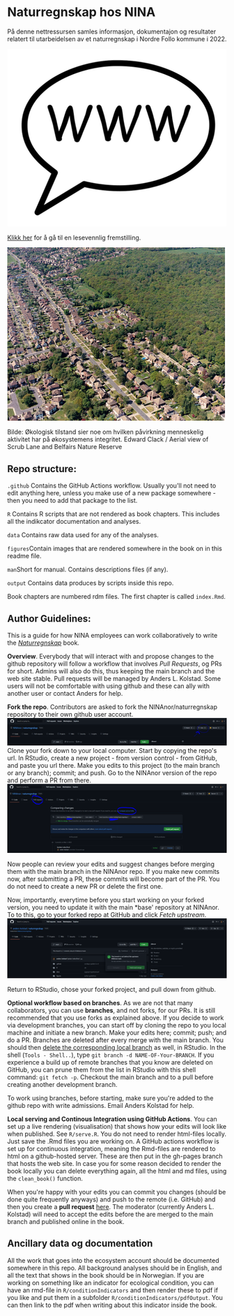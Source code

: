 # Naturregnskap hos NINA



På denne nettressursen samles informasjon, dokumentajon og resultater relatert til utarbeidelsen av et naturregnskap i Nordre Follo kommune i 2022.

![](figures/WWW_balloon.svg) 

[Klikk her](https://ninanor.github.io/naturregnskap/) for å gå til en lesevennlig fremstilling.

<img src="figures/manandnature.jpg" alt="" width="500"/>

Bilde: Økologisk tilstand sier noe om hvilken påvirkning menneskelig aktivitet har på økosystemens integritet. Edward Clack / Aerial view of Scrub Lane and Belfairs Nature Reserve


## Repo structure:

`.github` Contains the GitHub Actions workflow. Usually you'll not need to edit anything here, unless you make use of a new package somewhere - then you need to add that package to the list.

`R` Contains R scripts that are not rendered as book chapters. This includes all the indikcator documentation and analyses.

`data` Contains raw data used for any of the analyses.

`figures`Contain images that are rendered somewhere in the book on in this readme file.

`man`Short for manual. Contains descriptions files (if any).

`output` Contains data produces by scripts inside this repo.


Book chapters are numbered rdm files. The first chapter is called `index.Rmd`.



## Author Guidelines:

This is a guide for how NINA employees can work collaboratively to write the [*Naturregnskap*](https://ninanor.github.io/naturregnskap/) book.

**Overview**. 
Everybody that will interact with and propose changes to the github repository will follow a workflow that involves *Pull Requests*, og PRs for short. 
Admins will also do this, thus keeping the main branch and the web site stable. 
Pull requests will be managed by Anders L. Kolstad.
Some users will not be comfortable with using github and these can ally with another user or contact Anders for help. 

**Fork the repo**.
Contributors are asked to fork the NINAnor/naturregnskap repository to their own github user account. 
![](figures/fork.png)
Clone your fork down to your local computer. 
Start by copying the repo's url.
In RStudio, create a new project - from version control - from GitHub, and paste you url there.
Make you edits to this project (to the main branch or any branch); commit; and push.
Go to the NINAnor version of the repo and perform a PR from there.
![](figures/prFromFork.png)

Now people can review your edits and suggest changes before merging them with the main branch in the NINAnor repo.
If you make new commits now, after submitting a PR, these commits will become part of the PR.
You do not need to create a new PR or delete the first one.

Now, importantly, everytime before you start working on your forked version, you need to update it with the main *base' repository at NINAnor.
To to this, go to your forked repo at GitHub and click *Fetch upstream*.
![](figures/fetchUpstream.png)

Return to RStudio, chose your forked project, and pull down from github.

**Optional workflow based on branches**.
As we are not that many collaborators, you can use **branches**, and not forks, for our PRs. 
It is still recommended that you use forks as explained above. 
If you decide to work via development branches, you can start off by cloning the repo to you local machine and initiate a new branch. 
Make your edits here; commit; push; and do a PR.
Branches are deleted after every merge with the main branch.
You should then [delete the corresponding local branch](https://www.cloudbees.com/blog/git-delete-branch-how-to-for-both-local-and-remote) as well, in RStudio.
In the shell (`Tools - Shell..`), type `git branch -d NAME-OF-Your-BRANCH`.
If you experience a build up of remote branches that you know are deleted on GitHub, you can prune them from the list in RStudio with this shell command: `git fetch -p`.
Checkout the main branch and to a pull before creating another development branch.

To work using branches, before starting, make sure you're added to the github repo with write admissions. 
Email Anders Kolstad for help.


**Local serving and Continous Integration using GitHub Actions**.
You can set up a live rendering (visualisation) that shows how your edits will look like when published. See `R/serve.R`.
You do not need to render html-files locally. 
Just save the .Rmd files you are working on. 
A GitHub actions workflow is set up for continuous integration, meaning the Rmd-files are rendered to html on a github-hosted server. 
These are then put in the gh-pages branch that hosts the web site. 
In case you for some reason decided to render the book locally you can delete everything again, all the html and md files, using the `clean_book()` function.

When you're happy with your edits you can commit you changes (should be done quite frequently anyways) and push to the remote (i.e. GitHub) and then you create a **pull request** [here](https://github.com/NINAnor/naturregnskap/pulls). 
The moderator (currently Anders L. Kolstad) will need to accept the edits before the are merged to the main branch and published online in the book.


## Ancillary data og documentation
All the work that goes into the ecosystem account should be documented somewhere in this repo. 
All background analyses should be in English, and all the text that shows in the book should be in Norwegian. 
If you are working on something like an indicator for ecological condition, you can have an rmd-file in `R/conditionIndicators` and then render these to pdf if you like and put them in a subfolder `R/conditionIndicators/pdfOutput`. 
You can then link to the pdf when writing about this indicator inside the book. 

